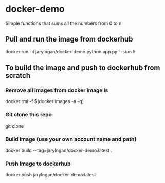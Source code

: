 # docker-demo

Simple functions that sums all the numbers from 0 to n

## Pull and run the image from dockerhub

docker run -it jarylngan/docker-demo python app.py --sum 5

## To build the image and push to dockerhub from scratch

### Remove all images from docker image ls

docker rmi -f $(docker images -a -q)

### Git clone this repo

git clone <repo>
  
### Build image (use your own account name and path)

docker build --tag=jarylngan/docker-demo:latest .

### Push Image to dockerhub
docker push jarylngan/docker-demo:latest


